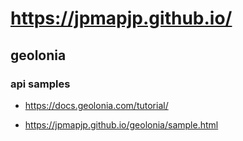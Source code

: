 # <https://jpmapjp.github.io/>

## geolonia

### api samples

* <https://docs.geolonia.com/tutorial/>

* <https://jpmapjp.github.io/geolonia/sample.html>

